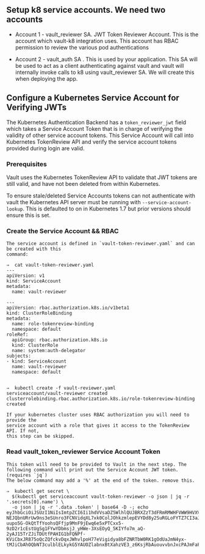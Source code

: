 ## Setup k8 service accounts. We need two accounts

- Account 1 - vault_reviewer SA. JWT Token Reviewer Account. This is the account which vault-k8 integration uses. This account has RBAC permission to review the various pod authentications

- Account 2 - vault_auth SA . This is used by your application. This SA will be used to act as a client authenticating against vault and vault will internally invoke calls to k8 using vault_reviewer SA. We will create this when deploying the app.

## Configure a Kubernetes Service Account for Verifying JWTs

The Kubernetes Authentication Backend has a `token_reviewer_jwt` field which 
takes a Service Account Token that is in charge of verifying the validity of 
other service account tokens. This Service Account will call into Kubernetes
TokenReview API and verify the service account tokens provided during login
are valid. 

### Prerequisites

Vault uses the Kubernetes TokenReview API to validate that JWT tokens are still
valid, and have not been deleted from within Kubernetes.

To ensure stale/deleted Service Accounts tokens can not authenticate with vault
the Kubernetes API server must be running with `--service-account-lookup`. This
is defaulted to on in Kubernetes 1.7 but prior versions should ensure this is
set.

### Create the Service Account && RBAC 
```
The service account is defined in `vault-token-reviewer.yaml` and can be created with this
command:

⇒  cat vault-token-reviewer.yaml
---
apiVersion: v1
kind: ServiceAccount
metadata:
  name: vault-reviewer

---
apiVersion: rbac.authorization.k8s.io/v1beta1
kind: ClusterRoleBinding
metadata:
  name: role-tokenreview-binding
  namespace: default
roleRef:
  apiGroup: rbac.authorization.k8s.io
  kind: ClusterRole
  name: system:auth-delegator
subjects:
- kind: ServiceAccount
  name: vault-reviewer
  namespace: default
  
  
⇒  kubectl create -f vault-reviewer.yaml
serviceaccount/vault-reviewer created
clusterrolebinding.rbac.authorization.k8s.io/role-tokenreview-binding created

If your kubernetes cluster uses RBAC authorization you will need to provide the
service account with a role that gives it access to the TokenReview API. If not, 
this step can be skipped.
```

### Read vault_token_reviewer Service Account Token
```
This token will need to be provided to Vault in the next step. The following command will print out the Service Account JWT token. (requires `jq`)
The below command may add a '%' at the end of the token. remove this.

⇒  kubectl get secret \
  $(kubectl get serviceaccount vault-token-reviewer -o json | jq -r '.secrets[0].name') \
  -o json | jq -r '.data .token' | base64 -D -; echo
eyJhbGciOiJSUzI1NiIsImtpZCI6Ii1hdVVsaDZ5WlhlQUJBRXZzT3dFRmRMWHFVWW9HVXVLbWJYWFpKckFZcUUifQ.eyJpc3MiOiJrdWJlcm5ldGVzL3NlcnZpY2VhY2NvdW50Iiwia3ViZXJuZXRlcy5pby9zZXJ2aWNlYWNjb3VudC9uYW1lc3BhY2UiOiJkZWZhdWx0Iiwia3ViZXJuZXRlcy5pby9zZXJ2aWNlYWNjb3VudC9zZWNyZXQubmFtZSI6InZhdWx0LXJldmlld2VyLXRva2VuLTV3ZGtxIiwia3ViZXJuZXRlcy5pby9zZXJ2aWNlYWNjb3VudC9zZXJ2aWNlLWFjY291bnQubmFtZSI6InZhdWx0LXJldmlld2VyIiwia3ViZXJuZXRlcy5pby9zZXJ2aWNlYWNjb3VudC9zZXJ2aWNlLWFjY291bnQudWlkIjoiYzA5OTZmYTktNGQ5Yi00NDliLTgyMjMtMTc5OTAyYjI1ZGEzIiwic3ViIjoic3lzdGVtOnNlcnZpY2VhY2NvdW50OmRlZmF1bHQ6dmF1bHQtcmV2aWV3ZXIifQ.HVN0-NEJQbnURrUw9ns3eSUnro3FCNVidqXL7xk0ColJOhkzmlepEVYDd8y2SuRGLoFYTZ7CI3aJivu-uupo5G-OkQtTfYoohsQFfjp9MnF9jEwq6e5xPTCxx5-9zD2r1cEstUgSg1FYwYDbmsjJ_yHWe-3XsEOyQ_5KIYfo7m_aQ-2yAJ15TrZJiTDUtfPAHIG1bFQNPf-KViCbxJR875oQcZQfckvDqxJWhvlpoH77eVigidya8bFZNRTbW0RK1gOdUaJmN4yx-tMJiCbAhOQbNT3culblELkykG5YAUOZlabnxBtXahzVE3_z6KsjRbAuouvvbnJxcPAJmFaFpA

```
